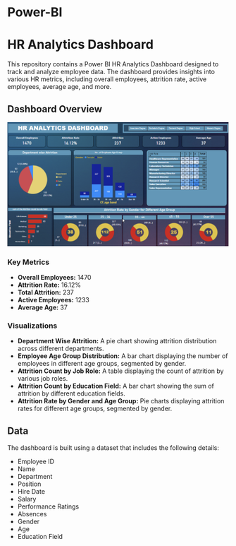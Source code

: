 # Power-BI

# HR Analytics Dashboard

This repository contains a Power BI HR Analytics Dashboard designed to track and analyze employee data. The dashboard provides insights into various HR metrics, including overall employees, attrition rate, active employees, average age, and more.

## Dashboard Overview

![HR Analytics Dashboard](https://github.com/Shashi-chintalapalli/Power-BI/blob/main/Hr_Dashboard.png)

### Key Metrics

- **Overall Employees:** 1470
- **Attrition Rate:** 16.12%
- **Total Attrition:** 237
- **Active Employees:** 1233
- **Average Age:** 37

### Visualizations

- **Department Wise Attrition:** A pie chart showing attrition distribution across different departments.
- **Employee Age Group Distribution:** A bar chart displaying the number of employees in different age groups, segmented by gender.
- **Attrition Count by Job Role:** A table displaying the count of attrition by various job roles.
- **Attrition Count by Education Field:** A bar chart showing the sum of attrition by different education fields.
- **Attrition Rate by Gender and Age Group:** Pie charts displaying attrition rates for different age groups, segmented by gender.

## Data

The dashboard is built using a dataset that includes the following details:

- Employee ID
- Name
- Department
- Position
- Hire Date
- Salary
- Performance Ratings
- Absences
- Gender
- Age
- Education Field

